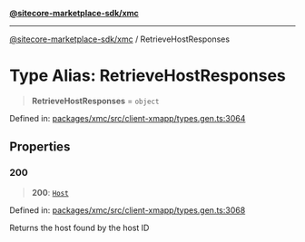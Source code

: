 [**@sitecore-marketplace-sdk/xmc**](../README.md)

***

[@sitecore-marketplace-sdk/xmc](../README.md) / RetrieveHostResponses

# Type Alias: RetrieveHostResponses

> **RetrieveHostResponses** = `object`

Defined in: [packages/xmc/src/client-xmapp/types.gen.ts:3064](https://github.com/Sitecore/sitecore-marketplace-sdk/blob/af886e6134b8d1079ef5b8ef70b7eb2f1d9c8aeb/packages/xmc/src/client-xmapp/types.gen.ts#L3064)

## Properties

### 200

> **200**: [`Host`](Host.md)

Defined in: [packages/xmc/src/client-xmapp/types.gen.ts:3068](https://github.com/Sitecore/sitecore-marketplace-sdk/blob/af886e6134b8d1079ef5b8ef70b7eb2f1d9c8aeb/packages/xmc/src/client-xmapp/types.gen.ts#L3068)

Returns the host found by the host ID

